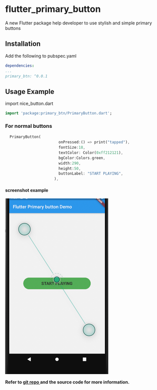 # flutter_primary_button

A new Flutter package help developer to use stylish and simple primary buttons


## Installation

Add the following to pubspec.yaml
```yaml
dependencies:
...
primary_btn: ^0.0.1
```

## Usage Example

import nice_button.dart
```dart
import 'package:primary_btn/PrimaryButton.dart';
```

### For normal buttons

```dart
  PrimaryButton(
                        onPressed:() => print("tapped"),
                        fontSize:18,
                        textColor: Color(0xff212121),
                        bgColor:Colors.green,
                        width:290,
                        height:50,
                        buttonLabel: "START PLAYING",
                      ),
```
#### screenshot example
![Package demo](screenshot.png) 

**Refer to [git repo ](https://github.com/arorapuneet29/flutter_primary_btn) and the source code for more information.**

